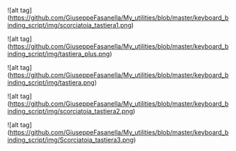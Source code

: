 ![alt tag] (https://github.com/GiuseppeFasanella/My_utilities/blob/master/keyboard_binding_script/img/scorciatoia_tastiera1.png)

![alt tag] (https://github.com/GiuseppeFasanella/My_utilities/blob/master/keyboard_binding_script/img/tastiera_plus.png)

![alt tag] (https://github.com/GiuseppeFasanella/My_utilities/blob/master/keyboard_binding_script/img/tastiera.png)

![alt tag] (https://github.com/GiuseppeFasanella/My_utilities/blob/master/keyboard_binding_script/img/scorciatoia_tastiera2.png)

![alt tag] (https://github.com/GiuseppeFasanella/My_utilities/blob/master/keyboard_binding_script/img/Scorciatoia_tastiera3.png)
